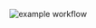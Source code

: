 ![example workflow](https://github.com/cckaron/st_nycu_lab4_309551023/actions/workflows/gradle.yml/badge.svg
)